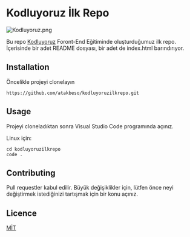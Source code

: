 
# Kodluyoruz İlk Repo

![Kodluyoruz.png](https://kodluyoruz.org/wp-content/uploads/2022/05/kodluyoruz_yatay_slogan-300x35.png)

Bu repo [Kodluyoruz](https://kodluyoruz.org/) Foront-End Eğitiminde oluşturduğumuz ilk repo. İçerisinde bir adet README dosyası, bir adet de index.html barındırıyor.


## Installation


Öncelikle projeyi clonelayın
```
https://github.com/atakbeso/kodluyoruzilkrepo.git
```

## Usage

Projeyi cloneladıktan sonra Visual Studio Code programında açınız.

Linux için:

```
cd kodluyoruzilkrepo
code .
```

## Contributing 

Pull requestler kabul edilir. Büyük değişiklikler için, lütfen önce neyi değiştirmek istediğinizi tartışmak için bir konu açınız.

## Licence

[MİT](https://choosealicense.com/licenses/mit/)

